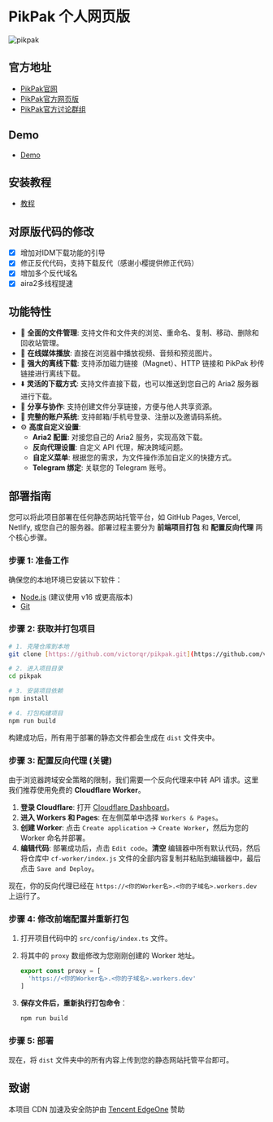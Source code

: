 # PikPak 个人网页版

![pikpak](https://socialify.git.ci/tjsky/pikpak/image?forks=1&language=1&name=1&owner=1&pattern=Signal&stargazers=1&theme=Light)

## 官方地址

* [PikPak官网](https://mypikpak.com)
* [PikPak官方网页版](https://drive.mypikpak.com/)
* [PikPak官方讨论群组](https://t.me/pikpak_userservice)

## Demo

* [Demo](https://tjsky.github.io/pikpak/)

## 安装教程

* [教程](https://www.tjsky.net/?p=201)

## 对原版代码的修改

-   [x] 增加对IDM下载功能的引导
-   [x] 修正反代代码，支持下载反代（感谢小樱提供修正代码）
-   [x] 增加多个反代域名
-   [x] aira2多线程提速

## 功能特性

-   📁 **全面的文件管理**: 支持文件和文件夹的浏览、重命名、复制、移动、删除和回收站管理。
-   🎥 **在线媒体播放**: 直接在浏览器中播放视频、音频和预览图片。
-   🧲 **强大的离线下载**: 支持添加磁力链接（Magnet）、HTTP 链接和 PikPak 秒传链接进行离线下载。
-   ⬇️ **灵活的下载方式**: 支持文件直接下载，也可以推送到您自己的 Aria2 服务器进行下载。
-   🔗 **分享与协作**: 支持创建文件分享链接，方便与他人共享资源。
-   👥 **完整的账户系统**: 支持邮箱/手机号登录、注册以及邀请码系统。
-   ⚙️ **高度自定义设置**:
    -   **Aria2 配置**: 对接您自己的 Aria2 服务，实现高效下载。
    -   **反向代理设置**: 自定义 API 代理，解决跨域问题。
    -   **自定义菜单**: 根据您的需求，为文件操作添加自定义的快捷方式。
    -   **Telegram 绑定**: 关联您的 Telegram 账号。

## 部署指南

您可以将此项目部署在任何静态网站托管平台，如 GitHub Pages, Vercel, Netlify, 或您自己的服务器。部署过程主要分为 **前端项目打包** 和 **配置反向代理** 两个核心步骤。

### 步骤 1: 准备工作

确保您的本地环境已安装以下软件：
-   [Node.js](https://nodejs.org/) (建议使用 v16 或更高版本)
-   [Git](https://git-scm.com/)

### 步骤 2: 获取并打包项目

```bash
# 1. 克隆仓库到本地
git clone [https://github.com/victorqr/pikpak.git](https://github.com/victorqr/pikpak.git)

# 2. 进入项目目录
cd pikpak

# 3. 安装项目依赖
npm install

# 4. 打包构建项目
npm run build
````

构建成功后，所有用于部署的静态文件都会生成在 `dist` 文件夹中。

### 步骤 3: 配置反向代理 (关键)

由于浏览器跨域安全策略的限制，我们需要一个反向代理来中转 API 请求。这里我们推荐使用免费的 **Cloudflare Worker**。

1.  **登录 Cloudflare**: 打开 [Cloudflare Dashboard](https://dash.cloudflare.com/)。
2.  **进入 Workers 和 Pages**: 在左侧菜单中选择 `Workers & Pages`。
3.  **创建 Worker**: 点击 `Create application` -\> `Create Worker`，然后为您的 Worker 命名并部署。
4.  **编辑代码**: 部署成功后，点击 `Edit code`。**清空** 编辑器中所有默认代码，然后将仓库中 `cf-worker/index.js` 文件的全部内容复制并粘贴到编辑器中，最后点击 `Save and Deploy`。

现在，你的反向代理已经在 `https://<你的Worker名>.<你的子域名>.workers.dev` 上运行了。

### 步骤 4: 修改前端配置并重新打包

1.  打开项目代码中的 `src/config/index.ts` 文件。

2.  将其中的 `proxy` 数组修改为您刚刚创建的 Worker 地址。

    ```typescript
    export const proxy = [
      'https://<你的Worker名>.<你的子域名>.workers.dev'
    ]
    ```

3.  **保存文件后，重新执行打包命令**：

    ```bash
    npm run build
    ```

### 步骤 5: 部署

现在，将 `dist` 文件夹中的所有内容上传到您的静态网站托管平台即可。

## 致谢

本项目 CDN 加速及安全防护由 [Tencent EdgeOne](https://edgeone.ai/zh?from=github) 赞助
